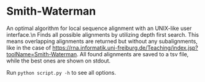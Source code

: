 # Smith-Waterman
An optimal algorithm for local sequence alignment with an UNIX-like user interface.\n
Finds all possible alignments by utilizing depth first search. This means overlapping alignments are returned but without any subalignments, like in the case of https://rna.informatik.uni-freiburg.de/Teaching/index.jsp?toolName=Smith-Waterman.
All found alignments are saved to a tsv file, while the best ones are shown on stdout. 

Run ```python script.py -h``` to see all options. 
